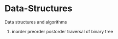 # Data-Structures
Data structures and algorithms
1) inorder preorder postorder traversal of binary tree
